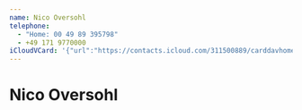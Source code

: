 ```yaml
---
name: Nico Oversohl
telephone:
  - "Home: 00 49 89 395798"
  - +49 171 9770000
iCloudVCard: '{"url":"https://contacts.icloud.com/311500889/carddavhome/card/0BB3CF2C-A968-4EEB-BE29-01226B16230A.vcf","etag":"\"kmfh9xu5\"","data":"BEGIN:VCARD\r\nVERSION:3.0\r\nFN:\r\nN:Oversohl;Nico;;;\r\nUID:1DB7840D-1AA7-4986-9BC3-39708AE71F70\r\nPRODID:-//Apple Inc.//Apple WebDAV Outlook Store 4.8.26//ENX-APPLE-OL-MAPPI\r\n NG-INFO:1\r\nREV:2025-04-03T22:17:33Z\r\nORG:;\r\nTEL;TYPE=HOME:00 49 89 395798\r\nTEL;TYPE=CELL:+49 171 9770000\r\nEND:VCARD"}'
---
```

# Nico Oversohl